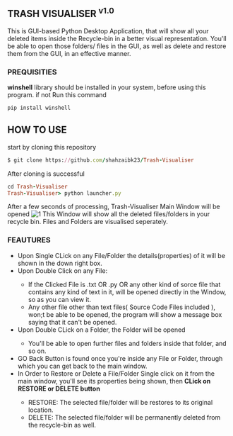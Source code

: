 ## TRASH VISUALISER <sup>v1.0</sup>
This is GUI-based Python Desktop Application, that will show all your deleted items inside the Recycle-bin in a better visual representation. You'll be able to open those folders/ files in the GUI, as well as delete and restore them from the GUI, in an effective manner.

### PREQUISITIES
**winshell** library should be installed in your system, before using this program. if not
Run this command
```ruby
pip install winshell
```

## HOW TO USE
start by cloning this repository 
```ruby
$ git clone https://github.com/shahzaibk23/Trash-Visualiser
```
After cloning is successful
```ruby
cd Trash-Visualiser
Trash-Visualiser> python launcher.py
```
After a few seconds of processing, Trash-Visualiser Main Window will be opened
![1](https://github.com/shahzaibk23/Trash-Visualiser/blob/master/Sceenshots/1.PNG "img 1")
This Window will show all the deleted files/folders in your recycle bin.
Files and Folders are visualised seperately.

### FEAUTURES
<ul>
<li> Upon Single CLick on any File/Folder the details(properties) of it will be shown in the down right box. </li>
<li> Upon Double Click on any File: </li>
<ul>
<li> If the Clicked File is .txt OR .py OR any other kind of sorce file that contains any kind of text in it, will be opened directly in the Window, so as you can view it. </li>
<li> Any other file other than text files( Source Code Files included ), won;t be able to be opened, the program will show a message box saying that it can't be opened. </li>
</ul>
<li> Upon Double CLick on a Folder, the Folder will be opened </li>
<ul>
<li> You'll be able to open further files and folders inside that folder, and so on.</li>
</ul>
<li> GO Back Button is found once you're inside any File or Folder, through which you can get back to the main window.</li>
<li> In Order to Restore or Delete a File/Folder Single click on it from the main window, you'll see its properties being shown, then <b>CLick on RESTORE or DELETE button</b> </li>
<ul>
<li>RESTORE: The selected file/folder will be restores to its original location.</li>
<li>DELETE: The selected file/folder will be permanently deleted from the recycle-bin as well.</li>
</ul>
</ul>
